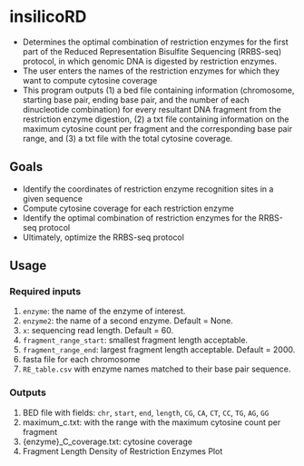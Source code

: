 # insilicoRD

* Determines the optimal combination of restriction enzymes for the first part of the Reduced Representation Bisulfite Sequencing (RRBS-seq) protocol, in which genomic DNA is digested by restriction enzymes. 
* The user enters the names of the restriction enzymes for which they want to compute cytosine coverage
* This program outputs (1) a bed file containing information (chromosome, starting base pair, ending base pair, and the number of each dinucleotide combination) for every resultant DNA fragment from the restriction enzyme digestion, (2) a txt file containing information on the maximum cytosine count per fragment and the corresponding base pair range, and (3) a txt file with the total cytosine coverage.

## Goals
* Identify the coordinates of restriction enzyme recognition sites in a given sequence 
* Compute cytosine coverage for each restriction enzyme
* Identify the optimal combination of restriction enzymes for the RRBS-seq protocol
* Ultimately, optimize the RRBS-seq protocol 

## Usage

### Required inputs
1. ```enzyme```: the name of the enzyme of interest. 
2.  ```enzyme2```: the name of a second enzyme. Default = None. 
3.  ```x```: sequencing read length. Default = 60. 
4.  ```fragment_range_start```: smallest fragment length acceptable. 
5.  ```fragment_range_end```: largest fragment length acceptable. Default = 2000. 
6.  fasta file for each chromosome
7.  ```RE_table.csv``` with enzyme names matched to their base pair sequence.  

### Outputs 
1. BED file with fields: ```chr```, ```start```, ```end```, ```length```, ```CG```, ```CA```, ```CT```, ```CC```, ```TG```, ```AG```, ```GG```
2. maximum_c.txt: with the range with the maximum cytosine count per fragment 
3. {enzyme}_C_coverage.txt: cytosine coverage
4. Fragment Length Density of Restriction Enzymes Plot
